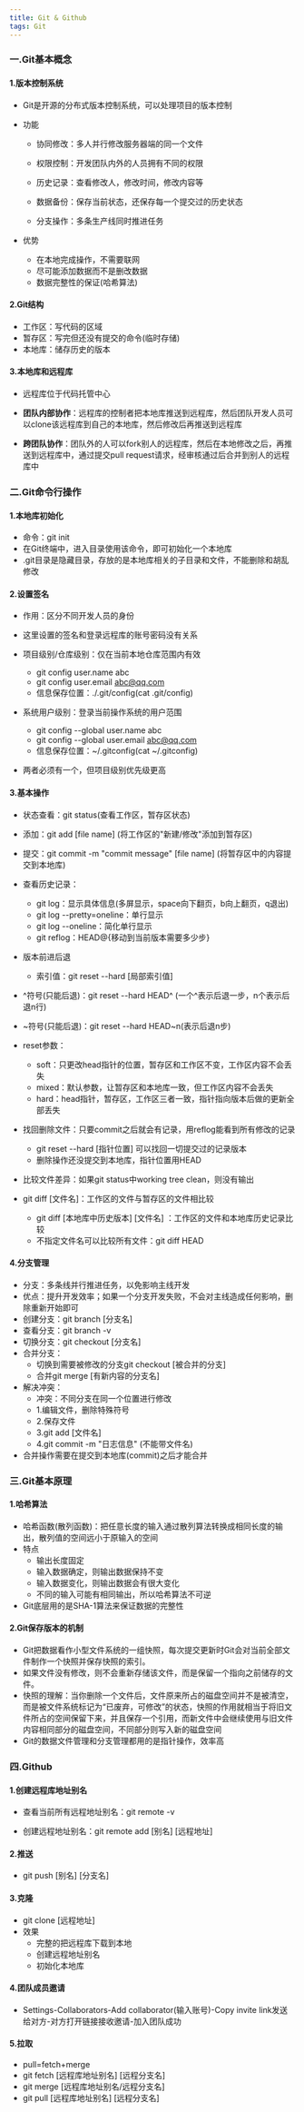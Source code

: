 ```yaml
---
title: Git & Github
tags: Git
---
```


### 一.Git基本概念

#### 1.版本控制系统

- Git是开源的分布式版本控制系统，可以处理项目的版本控制

- 功能

  - 协同修改：多人并行修改服务器端的同一个文件
  - 权限控制：开发团队内外的人员拥有不同的权限
  - 历史记录：查看修改人，修改时间，修改内容等
  - 数据备份：保存当前状态，还保存每一个提交过的历史状态

  - 分支操作：多条生产线同时推进任务

- 优势

  - 在本地完成操作，不需要联网
  - 尽可能添加数据而不是删改数据
  - 数据完整性的保证(哈希算法)

#### 2.Git结构

- 工作区：写代码的区域
- 暂存区：写完但还没有提交的命令(临时存储)
- 本地库：储存历史的版本

#### 3.本地库和远程库

- 远程库位于代码托管中心

- **团队内部协作**：远程库的控制者把本地库推送到远程库，然后团队开发人员可以clone该远程库到自己的本地库，然后修改后再推送到远程库
- **跨团队协作**：团队外的人可以fork别人的远程库，然后在本地修改之后，再推送到远程库中，通过提交pull request请求，经审核通过后合并到别人的远程库中

### 二.Git命令行操作

#### 1.本地库初始化

- 命令：git init
- 在Git终端中，进入目录使用该命令，即可初始化一个本地库
- .git目录是隐藏目录，存放的是本地库相关的子目录和文件，不能删除和胡乱修改

#### 2.设置签名

- 作用：区分不同开发人员的身份

- 这里设置的签名和登录远程库的账号密码没有关系

- 项目级别/仓库级别：仅在当前本地仓库范围内有效

  - git config user.name abc
  - git config user.email abc@qq.com
  - 信息保存位置：./.git/config(cat .git/config)

- 系统用户级别：登录当前操作系统的用户范围

  - git config --global user.name abc
  - git config --global user.email abc@qq.com
  - 信息保存位置：~/.gitconfig(cat ~/.gitconfig)

- 两者必须有一个，但项目级别优先级更高

#### 3.基本操作

- 状态查看：git status(查看工作区，暂存区状态)

- 添加：git add [file name] (将工作区的"新建/修改"添加到暂存区)

- 提交：git commit -m "commit message" [file name] (将暂存区中的内容提交到本地库)

- 查看历史记录：
  - git log：显示具体信息(多屏显示，space向下翻页，b向上翻页，q退出)
  - git log --pretty=oneline：单行显示
  - git log --oneline：简化单行显示
  - git reflog：HEAD@{移动到当前版本需要多少步}

- 版本前进后退

  - 索引值：git reset --hard [局部索引值]
  
- ^符号(只能后退)：git reset --hard HEAD^ (一个^表示后退一步，n个表示后退n行)
  
- ~符号(只能后退)：git reset --hard HEAD~n(表示后退n步)
  
- reset参数：
  
  - soft：只更改head指针的位置，暂存区和工作区不变，工作区内容不会丢失
  - mixed：默认参数，让暂存区和本地库一致，但工作区内容不会丢失
  - hard：head指针，暂存区，工作区三者一致，指针指向版本后做的更新全部丢失
  
- 找回删除文件：只要commit之后就会有记录，用reflog能看到所有修改的记录

  - git reset --hard [指针位置] 可以找回一切提交过的记录版本
  - 删除操作还没提交到本地库，指针位置用HEAD
  
- 比较文件差异：如果git status中working tree clean，则没有输出
  
- git diff [文件名]：工作区的文件与暂存区的文件相比较
  - git diff [本地库中历史版本] [文件名] ：工作区的文件和本地库历史记录比较
  - 不指定文件名可以比较所有文件：git diff HEAD

#### 4.分支管理

- 分支：多条线并行推进任务，以免影响主线开发
- 优点：提升开发效率；如果一个分支开发失败，不会对主线造成任何影响，删除重新开始即可
- 创建分支：git branch [分支名]
- 查看分支：git branch -v
- 切换分支：git checkout [分支名]
- 合并分支：
  - 切换到需要被修改的分支git checkout [被合并的分支]
  - 合并git merge [有新内容的分支名]
- 解决冲突：
  - 冲突：不同分支在同一个位置进行修改
  - 1.编辑文件，删除特殊符号
  - 2.保存文件
  - 3.git add [文件名]
  - 4.git commit -m "日志信息" (不能带文件名)
- 合并操作需要在提交到本地库(commit)之后才能合并

### 三.Git基本原理

#### 1.哈希算法

- 哈希函数(散列函数)：把任意长度的输入通过散列算法转换成相同长度的输出，散列值的空间远小于原输入的空间
- 特点
  - 输出长度固定
  - 输入数据确定，则输出数据保持不变
  - 输入数据变化，则输出数据会有很大变化
  - 不同的输入可能有相同输出，所以哈希算法不可逆
- Git底层用的是SHA-1算法来保证数据的完整性

#### 2.Git保存版本的机制

- Git把数据看作小型文件系统的一组快照，每次提交更新时Git会对当前全部文件制作一个快照并保存快照的索引。
- 如果文件没有修改，则不会重新存储该文件，而是保留一个指向之前储存的文件。
- 快照的理解：当你删除一个文件后，文件原来所占的磁盘空间并不是被清空，而是被文件系统标记为“已废弃，可修改”的状态，快照的作用就相当于将旧文件所占的空间保留下来，并且保存一个引用，而新文件中会继续使用与旧文件内容相同部分的磁盘空间，不同部分则写入新的磁盘空间
- Git的数据文件管理和分支管理都用的是指针操作，效率高

### 四.Github

#### 1.创建远程库地址别名

- 查看当前所有远程地址别名：git remote -v

- 创建远程地址别名：git remote add [别名] [远程地址]

#### 2.推送

- git push [别名] [分支名]

#### 3.克隆

- git clone [远程地址]
- 效果
  - 完整的把远程库下载到本地
  - 创建远程地址别名
  - 初始化本地库

#### 4.团队成员邀请

- Settings-Collaborators-Add collaborator(输入账号)-Copy invite link发送给对方-对方打开链接接收邀请-加入团队成功

#### 5.拉取

- pull=fetch+merge
- git fetch [远程库地址别名] [远程分支名]
- git merge [远程库地址别名/远程分支名]
- git pull [远程库地址别名] [远程分支名]
